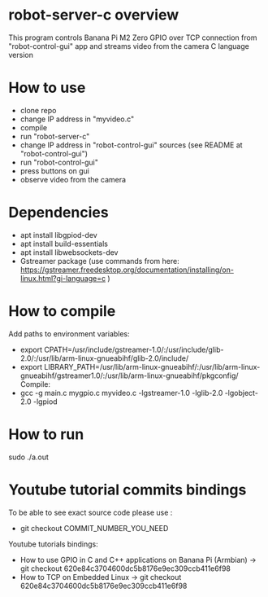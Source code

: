 # robot-server-c overview
This program controls Banana Pi M2 Zero GPIO over TCP connection from "robot-control-gui" app and streams video from the camera
C language version

# How to use
- clone repo
- change IP address in "myvideo.c"
- compile
- run "robot-server-c"
- change IP address in "robot-control-gui" sources (see README at "robot-control-gui")
- run "robot-control-gui"
- press buttons on gui
- observe video from the camera

# Dependencies
- apt install libgpiod-dev
- apt install build-essentials
- apt install libwebsockets-dev
- Gstreamer package (use commands from here: https://gstreamer.freedesktop.org/documentation/installing/on-linux.html?gi-language=c )

# How to compile
Add paths to environment variables:
- export CPATH=/usr/include/gstreamer-1.0/:/usr/include/glib-2.0/:/usr/lib/arm-linux-gnueabihf/glib-2.0/include/
- export LIBRARY_PATH=/usr/lib/arm-linux-gnueabihf/:/usr/lib/arm-linux-gnueabihf/gstreamer1.0/:/usr/lib/arm-linux-gnueabihf/pkgconfig/
Compile:
- gcc -g main.c mygpio.c myvideo.c -lgstreamer-1.0 -lglib-2.0 -lgobject-2.0 -lgpiod

# How to run
sudo ./a.out

# Youtube tutorial commits bindings
To be able to see exact source code please use : 
- git checkout COMMIT_NUMBER_YOU_NEED

Youtube tutorials bindings:
- How to use GPIO in C and C++ applications on Banana Pi (Armbian) -> git checkout 620e84c3704600dc5b8176e9ec309ccb411e6f98
- How to TCP on Embedded Linux -> git checkout 620e84c3704600dc5b8176e9ec309ccb411e6f98
